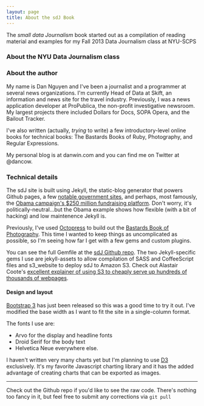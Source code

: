 ```yaml
---
layout: page
title: About the sdJ Book
---
```


The *small data Journalism* book started out as a compilation of reading material and examples for my Fall 2013 Data Journalism class at NYU-SCPS

### About the NYU Data Journalism class






### About the author

My name is Dan Nguyen and I've been a journalist and a programmer at several news organizations. I'm currently Head of Data at Skift, an information and news site for the travel industry. Previously, I was a news application developer at ProPublica, the non-profit investigative newsroom. My largest projects there included Dollars for Docs, SOPA Opera, and the Bailout Tracker.

I've also written (actually, *trying* to write) a few introductory-level online books for technical books: The Bastards Books of Ruby, Photography, and Regular Expressions.

My personal blog is at danwin.com and you can find me on Twitter at @dancow.




### Technical details

The sdJ site is built using Jekyll, the static-blog generator that powers Github pages, a few [notable government sites](http://developmentseed.org/blog/new-healthcare-gov-is-open-and-cms-free/), and perhaps, most famously, the [Obama campaign's $250 million fundraising platform](http://kylerush.net/blog/meet-the-obama-campaigns-250-million-fundraising-platform/). Don't worry, it's politically-neutral...but the Obama example shows how flexible (with a bit of hacking) and low maintenence Jekyll is.

Previously, I've used [Octopress](http://octopress.org) to build out the [Bastards Book of Photography](http://photography.bastardsbook.com). This time I wanted to keep things as uncomplicated as possible, so I'm seeing how far I get with a few gems and custom plugins.

You can see the full Gemfile at the [sdJ Github repo](TK). The two Jekyll-specific gems I use are jekyll-assets to allow compilation of SASS and CoffeeScript files and s3_website to deploy sdJ to Amazon S3. Check out Alastair Coote's [excellent explainer of using S3 to cheaply serve up hundreds of thousands of webpages](http://blogging.alastair.is/how-i-served-100k-users-without-crashing-and-only-spent-0-32/).

#### Design and layout

[Bootstrap 3](http://getbootstrap.com/getting-started/) has just been released so this was a good time to try it out. I've modified the base width as I want to fit the site in a single-column format. 

The fonts I use are:

- Arvo for the display and headline fonts
- Droid Serif for the body text
- Helvetica Neue everywhere else.

I haven't written very many charts yet but I'm planning to use [D3](http://d3js.org/) exclusively. It's my favorite Javascript charting library and it has the added advantage of creating charts that can be exported as images.

----

Check out the Github repo if you'd like to see the raw code. There's nothing too fancy in it, but feel free to submit any corrections via `git pull`



